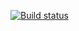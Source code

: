 [![Build status](https://ci.appveyor.com/api/projects/status/0t6g5gu2rqp7pvhc?svg=true)](https://ci.appveyor.com/project/MisterMAX789/bdd)

